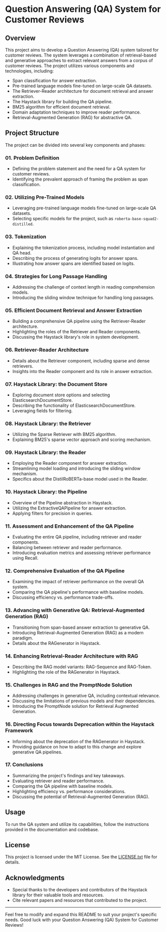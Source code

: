 # Question Answering (QA) System for Customer Reviews

## Overview

This project aims to develop a Question Answering (QA) system tailored for customer reviews. The system leverages a combination of retrieval-based and generative approaches to extract relevant answers from a corpus of customer reviews. The project utilizes various components and technologies, including:

- Span classification for answer extraction.
- Pre-trained language models fine-tuned on large-scale QA datasets.
- The Retriever-Reader architecture for document retrieval and answer extraction.
- The Haystack library for building the QA pipeline.
- BM25 algorithm for efficient document retrieval.
- Domain adaptation techniques to improve reader performance.
- Retrieval-Augmented Generation (RAG) for abstractive QA.

## Project Structure

The project can be divided into several key components and phases:

### 01. Problem Definition

- Defining the problem statement and the need for a QA system for customer reviews.
- Identifying the prevalent approach of framing the problem as span classification.

### 02. Utilizing Pre-Trained Models

- Leveraging pre-trained language models fine-tuned on large-scale QA datasets.
- Selecting specific models for the project, such as `roberta-base-squad2-distilled`.

### 03. Tokenization

- Explaining the tokenization process, including model instantiation and QA head.
- Describing the process of generating logits for answer spans.
- Illustrating how answer spans are identified based on logits.

### 04. Strategies for Long Passage Handling

- Addressing the challenge of context length in reading comprehension models.
- Introducing the sliding window technique for handling long passages.

### 05. Efficient Document Retrieval and Answer Extraction

- Building a comprehensive QA pipeline using the Retriever-Reader architecture.
- Highlighting the roles of the Retriever and Reader components.
- Discussing the Haystack library's role in system development.

### 06. Retriever-Reader Architecture

- Details about the Retriever component, including sparse and dense retrievers.
- Insights into the Reader component and its role in answer extraction.

### 07. Haystack Library: the Document Store

- Exploring document store options and selecting ElasticsearchDocumentStore.
- Describing the functionality of ElasticsearchDocumentStore.
- Leveraging fields for filtering.

### 08. Haystack Library: the Retriever

- Utilizing the Sparse Retriever with BM25 algorithm.
- Explaining BM25's sparse vector approach and scoring mechanism.

### 09. Haystack Library: the Reader

- Employing the Reader component for answer extraction.
- Streamlining model loading and introducing the sliding window mechanism.
- Specifics about the DistilRoBERTa-base model used in the Reader.

### 10. Haystack Library: the Pipeline

- Overview of the Pipeline abstraction in Haystack.
- Utilizing the ExtractiveQAPipeline for answer extraction.
- Applying filters for precision in queries.

### 11. Assessment and Enhancement of the QA Pipeline

- Evaluating the entire QA pipeline, including retriever and reader components.
- Balancing between retriever and reader performance.
- Introducing evaluation metrics and assessing retriever performance using Recall.

### 12. Comprehensive Evaluation of the QA Pipeline

- Examining the impact of retriever performance on the overall QA system.
- Comparing the QA pipeline's performance with baseline models.
- Discussing efficiency vs. performance trade-offs.

### 13. Advancing with Generative QA: Retrieval-Augmented Generation (RAG)

- Transitioning from span-based answer extraction to generative QA.
- Introducing Retrieval-Augmented Generation (RAG) as a modern paradigm.
- Details about the RAGenerator in Haystack.

### 14. Enhancing Retrieval-Reader Architecture with RAG

- Describing the RAG model variants: RAG-Sequence and RAG-Token.
- Highlighting the role of the RAGenerator in Haystack.

### 15. Challenges in RAG and the PromptNode Solution

- Addressing challenges in generative QA, including contextual relevance.
- Discussing the limitations of previous models and their dependencies.
- Introducing the PromptNode solution for Retrieval Augmented Generation.

### 16. Directing Focus towards Deprecation within the Haystack Framework

- Informing about the deprecation of the RAGenerator in Haystack.
- Providing guidance on how to adapt to this change and explore generative QA pipelines.

### 17. Conclusions

- Summarizing the project's findings and key takeaways.
- Evaluating retriever and reader performance.
- Comparing the QA pipeline with baseline models.
- Highlighting efficiency vs. performance considerations.
- Discussing the potential of Retrieval-Augmented Generation (RAG).

## Usage

To run the QA system and utilize its capabilities, follow the instructions provided in the documentation and codebase.

## License

This project is licensed under the MIT License. See the [LICENSE.txt](LICENSE.txt) file for details.

## Acknowledgments

- Special thanks to the developers and contributors of the Haystack library for their valuable tools and resources.
- Cite relevant papers and resources that contributed to the project.

---

Feel free to modify and expand this README to suit your project's specific needs. Good luck with your Question Answering (QA) System for Customer Reviews!
